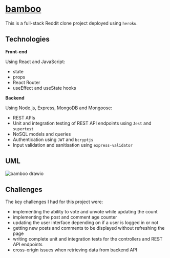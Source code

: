 # [bamboo](https://github.com/phunky-panda94/bamboo)

This is a full-stack Reddit clone project deployed using `heroku`.

## Technologies

**Front-end**

Using React and JavaScript:

- state
- props
- React Router
- useEffect and useState hooks

**Backend**

Using Node.js, Express, MongoDB and Mongoose:

- REST APIs
- Unit and integration testing of REST API endpoints using `Jest` and `supertest`
- NoSQL models and queries
- Authentication using `JWT` and `bcryptjs`
- Input validation and sanitisation using `express-validator`

## UML

![bamboo drawio](https://user-images.githubusercontent.com/63854834/157994143-f244308d-e12e-4d99-a6c9-8a4b80cca924.svg)

## Challenges

The key challenges I had for this project were:

- implementing the ability to vote and unvote while updating the count
- implementing the post and comment age counter
- updating the user interface depending on if a user is logged in or not
- getting new posts and comments to be displayed without refreshing the page
- writing complete unit and integration tests for the controllers and REST API endpoints
- cross-origin issues when retrieving data from backend API